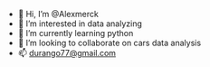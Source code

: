 - 👋 Hi, I’m @Alexmerck 
- 👀 I’m interested in data analyzing 
- 🌱 I’m currently learning python 
- 💞️ I’m looking to collaborate on cars data analysis
- 📫 durango77@gmail.com

<!---
Alexmerck/Alexmerck is a ✨ special ✨ repository because its `README.md` (this file) appears on your GitHub profile.
You can click the Preview link to take a look at your changes.
--->
